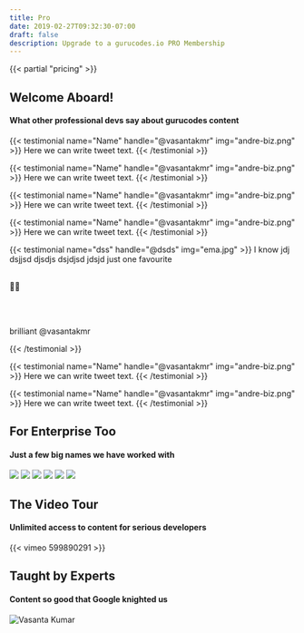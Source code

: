 ```yaml
---
title: Pro
date: 2019-02-27T09:32:30-07:00
draft: false
description: Upgrade to a gurucodes.io PRO Membership
---
```



{{< partial "pricing" >}}

<h2 class="text-center home-heading">Welcome Aboard!</h2>
<h4 class="home-sub-heading text-center">What other professional devs say about gurucodes content</h4>

<div class="row tweet-grid">


<div>

{{< testimonial name="Name" handle="@vasantakmr" img="andre-biz.png" >}}
    Here we can write tweet text.
{{< /testimonial >}}

{{< testimonial name="Name" handle="@vasantakmr" img="andre-biz.png" >}}
    Here we can write tweet text.
{{< /testimonial >}}

</div>


<div>

{{< testimonial name="Name" handle="@vasantakmr" img="andre-biz.png" >}}
    Here we can write tweet text.
{{< /testimonial >}}

{{< testimonial name="Name" handle="@vasantakmr" img="andre-biz.png" >}}
    Here we can write tweet text.
{{< /testimonial >}}

</div>

<div>

{{< testimonial name="dss" handle="@dsds" img="ema.jpg" >}}
I know jdj dsjjsd djsdjs dsjdjsd jdsjd  <span class="hi">just one favourite</span>
<br />
<br />

🍒🤓

<br />
<br />

<span class="hi">brilliant @vasantakmr</span>

{{< /testimonial >}}

{{< testimonial name="Name" handle="@vasantakmr" img="andre-biz.png" >}}
    Here we can write tweet text.
{{< /testimonial >}}

{{< testimonial name="Name" handle="@vasantakmr" img="andre-biz.png" >}}
    Here we can write tweet text.
{{< /testimonial >}}


</div>

</div>

<h2 class="text-center home-heading">For Enterprise Too</h2>
<h4 class="home-sub-heading text-center">Just a few big names we have worked with</h4>


<div class="brand-grid">
    <img src="/img/brands/google.png">
    <img src="/img/brands/fbi.png">
    <img src="/img/brands/redis.png">
    <img src="/img/brands/nrwl.png">
    <img src="/img/brands/mongodb.png">
    <img src="/img/brands/dgraph.png">
</div>


<h2 class="text-center home-heading">The Video Tour</h2>
<h4 class="home-sub-heading text-center">Unlimited access to content for serious developers</h4>

<div class="vid vid-center">
{{< vimeo 599890291 >}}
</div>

<h2 class="text-center home-heading">Taught by Experts</h2>
<h4 class="home-sub-heading text-center">Content so good that Google knighted us</h4>

<div class="flex-center">
<img alt="Vasanta Kumar" src="/img/pages/gde.png">
</div>